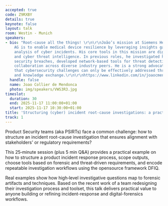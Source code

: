```yaml
---
accepted: true
code: Z9RXBY
details: true
keynote: false
layout: talk
room: Westin - Munich
speakers:
- bio: "Root-cause all the things! \r\n\r\nJoão’s mission at Siemens Healthineers
    AG is to enable medical device resilience by leveraging insights gained from the
    analysis of cyber incidents. His core tools in this mission are digital forensics
    and cyber threat intelligence. In previous roles, he investigated high-profile
    security breaches, developed network-based tools for threat detection, and promoted
    collaboration across diverse industry peers. He is a strong advocate for the idea
    that cybersecurity challenges can only be effectively addressed through cooperation
    and knowledge exchange.\r\n\r\nhttps://www.linkedin.com/in/joaocmendonca/"
  handle: false
  name: Joao Collier de Mendonca
  photo: img/speakers/VWS3R3.jpg
timeslot:
  duration: 30
  end: 2025-11-17 11:00:00+01:00
  start: 2025-11-17 10:30:00+01:00
title: 'Structuring (cyber) incident root-cause investigations: a practical walk-through'
track: 1
---
```


Product Security teams (aka PSIRTs) face a common challenge: how to structure an incident root-cause investigation that ensures alignment with stakeholders' or regulatory requirements? 

This 25‑minute session (plus 5 min Q&A) provides a practical example on how to structure a product incident response process, scope outputs, choose tools based on forensic and threat‑driven requirements, and encode repeatable investigation workflows using the opensource framework DFIQ.


Real examples show how high‑level investigative questions map to forensic artifacts and techniques.
Based on the recent work of a team redesigning their investigation process and toolset, this talk delivers practical value to anyone building or refining incident-response and digital-forensics workflows.
